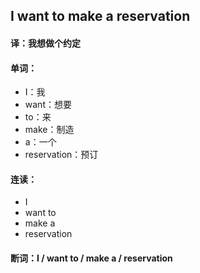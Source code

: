 ## I want to make a reservation

#### 译：我想做个约定

#### 单词：

- I：我
- want：想要
- to：来
- make：制造
- a：一个
- reservation：预订

#### 连读：

- I
- want to
- make a
- reservation

#### 断词：I / want to / make a / reservation
